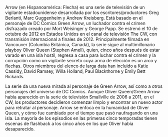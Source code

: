 Arrow (en Hispanoamérica: Flecha) es una serie de televisión de un vigilante estadounidense desarrollada por los escritores/productores Greg Berlanti, Marc Guggenheim y Andrew Kreisberg. Está basado en el personaje de DC Comics Green Arrow, un luchador contra el crimen disfrazado creado por Mort Weisinger y George Papp. Se estrenó el 10 de octubre de 2012 en Estados Unidos en el canal de televisión The CW, con transmisión internacional a finales de 2012. Principalmente filmada en Vancouver (Columbia Británica, Canadá), la serie sigue al multimillonario playboy Oliver Queen (Stephen Amell), quien, cinco años después de estar varado en una isla hostil, regresa a casa para luchar contra el crimen y la corrupción como un vigilante secreto cuya arma de elección es un arco y flechas. Otros miembros del elenco de larga data han incluido a Katie Cassidy, David Ramsey, Willa Holland, Paul Blackthorne y Emily Bett Rickards.

La serie da una nueva mirada al personaje de Green Arrow, así como a otros personajes del universo de DC Comics. Aunque Oliver Queen/Green Arrow había aparecido en la serie de televisión Smallville de 2006 a 2011, en el CW, los productores decidieron comenzar limpio y encontrar un nuevo actor para retratar al personaje. Arrow se enfoca en la humanidad de Oliver Queen, y cómo fue cambiado por el tiempo que pasó naufragando en una isla. La mayoría de los episodios en las primeras cinco temporadas tienen escenas de flashback a los cinco años en los que Oliver había desaparecido.
